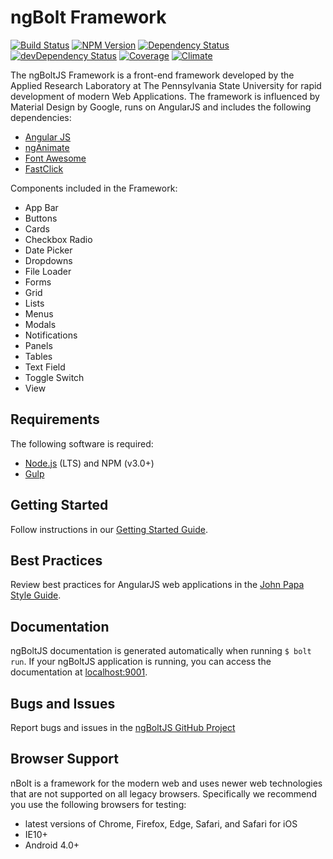 # ngBolt Framework

[![Build Status](https://img.shields.io/travis/ngbolt/ng-bolt.svg?style=flat-square)](https://travis-ci.org/ngbolt/ng-bolt)
[![NPM Version](https://img.shields.io/npm/v/ng-bolt.svg?style=flat-square)](https://www.npmjs.com/package/ng-bolt)
[![Dependency Status](https://img.shields.io/david/ngbolt/ng-bolt.svg?label=deps&style=flat-square)](https://david-dm.org/ngbolt/ng-bolt)
[![devDependency Status](https://img.shields.io/david/dev/ngbolt/ng-bolt.svg?label=dev%20deps&style=flat-square)](https://david-dm.org/ngbolt/ng-bolt#info=devDependencies)
[![Coverage](https://img.shields.io/coveralls/ngbolt/ng-bolt.svg.svg?style=flat-square)](https://coveralls.io/github/ngbolt/ng-bolt.svg)
[![Climate](https://img.shields.io/codeclimate/github/ngbolt/ng-bolt.svg?label=climate&style=flat-square)](https://codeclimate.com/github/ngbolt/ng-bolt)

The ngBoltJS Framework is a front-end framework developed by the Applied Research Laboratory at The Pennsylvania State University for rapid development of modern Web Applications. The framework is influenced by Material Design by Google, runs on AngularJS and includes the following dependencies:

* [Angular JS](https://angularjs.org) 
* [ngAnimate](https://docs.angularjs.org/api/ngAnimate)
* [Font Awesome](https://fortawesome.github.io/Font-Awesome/)
* [FastClick](https://ftlabs.github.io/fastclick/)

Components included in the Framework:

* App Bar
* Buttons
* Cards
* Checkbox Radio
* Date Picker
* Dropdowns
* File Loader
* Forms
* Grid
* Lists
* Menus
* Modals
* Notifications
* Panels
* Tables
* Text Field
* Toggle Switch
* View
  
## Requirements

The following software is required:

* [Node.js](https://nodejs.org) (LTS) and NPM (v3.0+)
* [Gulp](http://gulpjs.com)
    
## Getting Started

Follow instructions in our [Getting Started Guide](https://ngbolt.github.io/#/guides/getting-started).

## Best Practices

Review best practices for AngularJS web applications in the [John Papa Style Guide](https://github.com/johnpapa/angular-styleguide/blob/master/a1/README.md).

## Documentation

ngBoltJS documentation is generated automatically when running `$ bolt run`. If your ngBoltJS application is running, you can access the documentation at [localhost:9001](http://localhost:9001).

## Bugs and Issues

Report bugs and issues in the [ngBoltJS GitHub Project](https://github.com/ngBolt/ng-bolt/issues)

## Browser Support

nBolt is a framework for the modern web and uses newer web technologies that are not supported on all legacy browsers. Specifically we recommend you use the following browsers for testing:

* latest versions of Chrome, Firefox, Edge, Safari, and Safari for iOS
* IE10+
* Android 4.0+

<!-- TODO: add guide for contributing -->

<!-- TODO: add changelog -->

